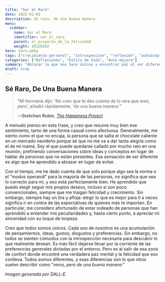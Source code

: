 ```yaml
---
title: "Ser el Raro"
date: 2022-01-02
description: Sé raro, de una buena manera
menu:
  sidebar:
    name: Ser el Raro
    identifier: ser_el_raro
    parent: el_proyecto_de_la_felicidad
    weight: 20220102
hero: hero.webp
tags: ["crecimiento personal", "introspección", "reflexión", "autoaceptación", "individualidad", "mentalidad"]
categories: ["Reflexiones", "Estilo de Vida", "Auto-mejora"]
summary: "Abrazar lo que nos hace únicos y encontrar paz al ser diferentes."
draft: true
---
```


## Sé Raro, De Una Buena Manera

> "Mi hermana dijo: 'No creo que te des cuenta de lo rara que eres, pero', añadió rápidamente, 'de una buena manera'."<p>
> —**Gretchen Rubin**, [_The Happiness Project_](https://www.goodreads.com/book/show/6398634-the-happiness-project)

A menudo pienso en esta frase, y creo que resume muy bien ese sentimiento, tanto de una forma casual como afectuosa. Generalmente, me siento como el que no encaja, la persona que se salta el chocolate caliente en un mercado navideño porque sé que no me va a dar tanta alegría como el de mi mamá. Soy el que puede quedarse callado por mucho rato en una reunión, prefiriendo conversaciones sobre ideas y conceptos en lugar de hablar de personas que no están presentes. Esa sensación de ser diferente es algo que he aprendido a abrazar en lugar de evitar.

Con el tiempo, me he dado cuenta de que solo porque algo sea la norma o el "modus operandi" para la mayoría de las personas, no significa que sea lo correcto para mí, y eso está perfectamente bien. He aprendido que puedo elegir seguir mis propios deseos, incluso si son poco convencionales, siempre que me traigan felicidad y crecimiento. Sin embargo, siempre hay un tira y afloja: elegir lo que es mejor para ti a veces significa ir en contra de las expectativas de quienes más te importan. En particular, me considero afortunado de estar rodeado de personas que han aprendido a entender mis peculiaridades y, hasta cierto punto, a apreciar mi sinceridad con su toque de torpeza.

Creo que todos somos únicos. Cada uno de nosotros es una acumulación de pensamientos, ideas, gustos, disgustos y preferencias. Sin embargo, no todos se sienten cómodos con la introspección necesaria para descubrir lo que realmente desean. Es más fácil dejarse llevar por la corriente de las preferencias generales dictadas por el entorno. Pero es al salir de esa zona de confort donde encontré una verdadera paz mental y la felicidad que eso conlleva. Todos somos diferentes, y esas diferencias son lo que otros suelen describir como "_raros, pero de una buena manera_."

_Imagen generada por DALL-E._
